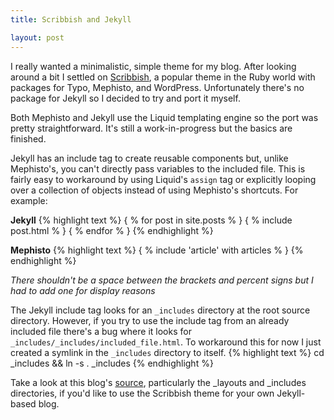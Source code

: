 ```yaml
---
title: Scribbish and Jekyll

layout: post
---
```


I really wanted a minimalistic, simple theme for my blog. After looking around a bit I settled on [Scribbish][], a popular theme in the Ruby world with packages for Typo, Mephisto, and WordPress. Unfortunately there's no package for Jekyll so I decided to try and port it myself.

[scribbish]: http://quotedprintable.com/pages/scribbish

Both Mephisto and Jekyll use the Liquid templating engine so the port was pretty straightforward. It's still a work-in-progress but the basics are finished.

Jekyll has an include tag to create reusable components but, unlike Mephisto's, you can't directly pass variables to the included file. This is fairly easy to workaround by using Liquid's `assign` tag or explicitly looping over a collection of objects instead of using Mephisto's shortcuts. For example:

**Jekyll**
{% highlight text %}
{ % for post in site.posts % }
  { % include post.html % }
{ % endfor % }
{% endhighlight %}

**Mephisto**
{% highlight text %}
{ % include 'article' with articles % }
{% endhighlight %}

*There shouldn't be a space between the brackets and percent signs but I had to add one for display reasons*

The Jekyll include tag looks for an `_includes` directory at the root source directory. However, if you try to use the include tag from an already included file there's a bug where it looks for `_includes/_includes/included_file.html`. To workaround this for now I just created a symlink in the `_includes` directory to itself.
{% highlight text %}
cd _includes && ln -s . _includes
{% endhighlight %}

Take a look at this blog's [source][blog_source], particularly the \_layouts and \_includes directories, if you'd like to use the Scribbish theme for your own Jekyll-based blog.

[blog_source]: http://github.com/bbrowning/bbrowning.github.com/tree/master
